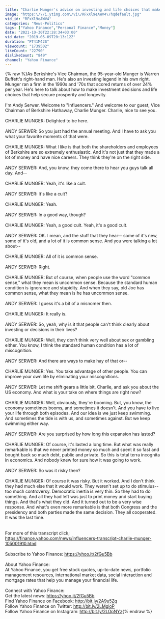 ```yaml
---
title: "Charlie Munger's advice on investing and life choices that make a person wealthy"
image: "https:\/\/i.ytimg.com\/vi\/RFxXl9eAWV4\/hqdefault.jpg"
vid_id: "RFxXl9eAWV4"
categories: "News-Politics"
tags: ["Yahoo Finance","Personal Finance","Money"]
date: "2021-10-30T22:28:34+03:00"
vid_date: "2019-05-09T20:13:12Z"
duration: "PT41M42S"
viewcount: "1739502"
likeCount: "22790"
dislikeCount: "849"
channel: "Yahoo Finance"
---
```

{% raw %}As Berkshire's Vice Chairman, the 95-year-old Munger is Warren Buffett's right-hand man. He's also an investing legend in his own right. Munger ran a firm in the 1960s and '70s that scored returns of over 24% per year. He's here to talk about how to make investment decisions and life choices that help secure prosperity and longevity.<br /><br />I'm Andy Serwer. Welcome to &quot;Influencers.&quot; And welcome to our guest, Vice Chairman of Berkshire Hathaway, Charlie Munger. Charlie, nice to see you.<br /><br />CHARLIE MUNGER: Delighted to be here.<br /><br />ANDY SERWER: So you just had the annual meeting. And I have to ask you what your favorite moments of that were.<br /><br />CHARLIE MUNGER: What I like is that both the shareholders and employees of Berkshire are so extremely enthusiastic. And it's not just that they made a lot of money and have nice careers. They think they're on the right side.<br /><br />ANDY SERWER: And, you know, they come there to hear you guys talk all day. And--<br /><br />CHARLIE MUNGER: Yeah, it's like a cult.<br /><br />ANDY SERWER: It's like a cult?<br /><br />CHARLIE MUNGER: Yeah.<br /><br />ANDY SERWER: In a good way, though?<br /><br />CHARLIE MUNGER: Yeah, a good cult. Yeah, it's a good cult.<br /><br />ANDY SERWER: OK. I mean, and the stuff that they hear-- some of it's new, some of it's old, and a lot of it is common sense. And you were talking a lot about--<br /><br />CHARLIE MUNGER: All of it is common sense.<br /><br />ANDY SERWER: Right.<br /><br />CHARLIE MUNGER: But of course, when people use the word &quot;common sense,&quot; what they mean is uncommon sense. Because the standard human condition is ignorance and stupidity. And when they say, old Joe has common sense, what they mean is he has uncommon sense.<br /><br />ANDY SERWER: I guess it's a bit of a misnomer then.<br /><br />CHARLIE MUNGER: It really is.<br /><br />ANDY SERWER: So, yeah, why is it that people can't think clearly about investing or decisions in their lives?<br /><br />CHARLIE MUNGER: Well, they don't think very well about sex or gambling either. You know, I think the standard human condition has a lot of miscognition.<br /><br />ANDY SERWER: And there are ways to make hay of that or--<br /><br />CHARLIE MUNGER: Yes. You take advantage of other people. You can improve your own life by eliminating your miscognitions.<br /><br />ANDY SERWER: Let me shift gears a little bit, Charlie, and ask you about the US economy. And what is your take on where things are right now?<br /><br />CHARLIE MUNGER: Well, obviously, they're booming. But, you know, the economy sometimes booms, and sometimes it doesn't. And you have to live your life through both episodes. And our idea is we just keep swimming. And sometimes the tide is with us, and sometimes against. But we keep swimming either way.<br /><br />ANDY SERWER: Are you surprised by how long this expansion has lasted?<br /><br />CHARLIE MUNGER: Of course, it's lasted a long time. But what was really remarkable is that we never printed money so much and spent it so fast and bought back so much debt, public and private. So this is total terra incognita in economics. And nobody knew for sure how it was going to work.<br /><br />ANDY SERWER: So was it risky then?<br /><br />CHARLIE MUNGER: Of course it was risky. But it worked. And I don't think they had much else that it would work. They weren't set up to do stimulus-- too much controversy. Democratic inertia is very thin. So they had to do something. And all they had left was just to print money and start buying things. And that's what they did. And it turned out to be a very wise response. And what's even more remarkable is that both Congress and the presidency and both parties made the same decision. They all cooperated. It was the last time.<br /><br /><br />For more of this transcript click;<br /><a rel="nofollow" target="blank" href="https://finance.yahoo.com/news/influencers-transcript-charlie-munger-105001910.html">https://finance.yahoo.com/news/influencers-transcript-charlie-munger-105001910.html</a><br /><br />Subscribe to Yahoo Finance: <a rel="nofollow" target="blank" href="https://yhoo.it/2fGu5Bb">https://yhoo.it/2fGu5Bb</a><br /><br />About Yahoo Finance: <br />At Yahoo Finance, you get free stock quotes, up-to-date news, portfolio management resources, international market data, social interaction and mortgage rates that help you manage your financial life.<br /><br />Connect with Yahoo Finance:<br />Get the latest news: <a rel="nofollow" target="blank" href="https://yhoo.it/2fGu5Bb">https://yhoo.it/2fGu5Bb</a><br />Find Yahoo Finance on Facebook: <a rel="nofollow" target="blank" href="http://bit.ly/2A9u5Zq">http://bit.ly/2A9u5Zq</a><br />Follow Yahoo Finance on Twitter: <a rel="nofollow" target="blank" href="http://bit.ly/2LMgloP">http://bit.ly/2LMgloP</a><br />Follow Yahoo Finance on Instagram: <a rel="nofollow" target="blank" href="http://bit.ly/2LOpNYz">http://bit.ly/2LOpNYz</a>{% endraw %}
